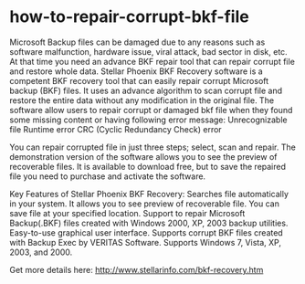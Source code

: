 how-to-repair-corrupt-bkf-file
==============================

Microsoft Backup files can be damaged due to any reasons such as software malfunction, hardware issue, viral attack, bad sector in disk, etc. At that time you need an advance BKF repair tool that can repair corrupt file and restore whole data.
Stellar Phoenix BKF Recovery software is a competent BKF recovery tool that can easily repair corrupt Microsoft backup (BKF) files. It uses an advance algorithm to scan corrupt file and restore the entire data without any modification in the original file. The software allow users to repair corrupt or damaged bkf file when they found some missing content or having following error message:
 Unrecognizable file
 Runtime error
 CRC (Cyclic Redundancy Check) error
 
You can repair corrupted file in just three steps; select, scan and repair. The demonstration version of the software allows you to see the preview of recoverable files. It is available to download free, but to save the repaired file you need to purchase and activate the software.

Key Features of Stellar Phoenix BKF Recovery:
 Searches file automatically in your system.
 It allows you to see preview of recoverable file.
 You can save file at your specified location.
 Support to repair Microsoft Backup(.BKF) files created with Windows 2000, XP, 2003 backup utilities.
 Easy-to-use graphical user interface.
 Supports corrupt BKF files created with Backup Exec by VERITAS Software.
 Supports Windows 7, Vista, XP, 2003, and 2000.

Get more details here: http://www.stellarinfo.com/bkf-recovery.htm
